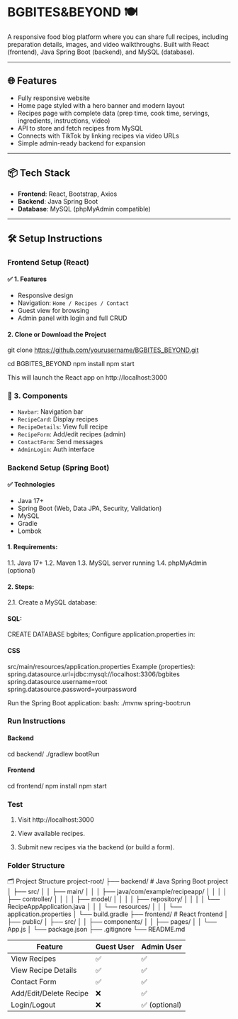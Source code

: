# BGBITES&BEYOND 🍽️

A responsive food blog platform where you can share full recipes, including preparation details, images, and video walkthroughs. Built with React (frontend), Java Spring Boot (backend), and MySQL (database).

---

## 🌐 Features

- Fully responsive website
- Home page styled with a hero banner and modern layout
- Recipes page with complete data (prep time, cook time, servings, ingredients, instructions, video)
- API to store and fetch recipes from MySQL
- Connects with TikTok by linking recipes via video URLs
- Simple admin-ready backend for expansion

---

## 📦 Tech Stack

- **Frontend**: React, Bootstrap, Axios
- **Backend**: Java Spring Boot
- **Database**: MySQL (phpMyAdmin compatible)

---

## 🛠️ Setup Instructions

### Frontend Setup (React)

#### ✅ 1. Features

- Responsive design
- Navigation: `Home / Recipes / Contact`
- Guest view for browsing
- Admin panel with login and full CRUD

#### 2. Clone or Download the Project

git clone https://github.com/yourusername/BGBITES_BEYOND.git

cd BGBITES_BEYOND
npm install
npm start

This will launch the React app on http://localhost:3000

### 🧩 3. Components

- `Navbar`: Navigation bar
- `RecipeCard`: Display recipes
- `RecipeDetails`: View full recipe
- `RecipeForm`: Add/edit recipes (admin)
- `ContactForm`: Send messages
- `AdminLogin`: Auth interface

### Backend Setup (Spring Boot)

#### ✅ Technologies

- Java 17+
- Spring Boot (Web, Data JPA, Security, Validation)
- MySQL
- Gradle
- Lombok

#### 1. Requirements:

1.1. Java 17+
1.2. Maven
1.3. MySQL server running
1.4. phpMyAdmin (optional)

#### 2. Steps:

2.1. Create a MySQL database:

#### SQL:

CREATE DATABASE bgbites;
Configure application.properties in:

#### CSS

src/main/resources/application.properties
Example (properties):
spring.datasource.url=jdbc:mysql://localhost:3306/bgbites
spring.datasource.username=root
spring.datasource.password=yourpassword

Run the Spring Boot application:
bash:
./mvnw spring-boot:run

### Run Instructions

#### Backend

cd backend/
./gradlew bootRun

#### Frontend

cd frontend/
npm install
npm start

### Test

1. Visit http://localhost:3000

2. View available recipes.

3. Submit new recipes via the backend (or build a form).

### Folder Structure

🗂 Project Structure
project-root/
├── backend/ # Java Spring Boot project
│ ├── src/
│ │ ├── main/
│ │ │ ├── java/com/example/recipeapp/
│ │ │ │ ├── controller/
│ │ │ │ ├── model/
│ │ │ │ ├── repository/
│ │ │ │ └── RecipeAppApplication.java
│ │ │ └── resources/
│ │ │ └── application.properties
│ └── build.gradle
├── frontend/ # React frontend
│ ├── public/
│ ├── src/
│ │ ├── components/
│ │ ├── pages/
│ │ └── App.js
│ └── package.json
├── .gitignore
└── README.md

| Feature                | Guest User | Admin User    |
| ---------------------- | ---------- | ------------- |
| View Recipes           | ✅         | ✅            |
| View Recipe Details    | ✅         | ✅            |
| Contact Form           | ✅         | ✅            |
| Add/Edit/Delete Recipe | ❌         | ✅            |
| Login/Logout           | ❌         | ✅ (optional) |
